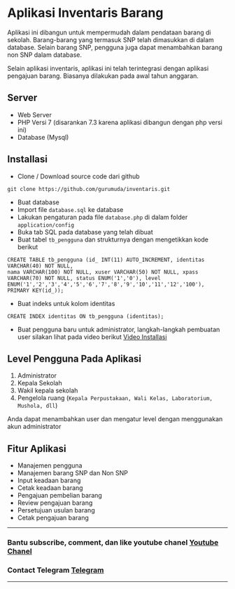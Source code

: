 # Aplikasi Inventaris Barang

Aplikasi ini dibangun untuk mempermudah dalam pendataan barang di sekolah. Barang-barang yang termasuk SNP telah dimasukkan di dalam database. Selain barang SNP, pengguna juga dapat menambahkan barang non SNP dalam database.

Selain aplikasi inventaris, aplikasi ini telah terintegrasi dengan aplikasi pengajuan barang. Biasanya dilakukan pada awal tahun anggaran.

## Server

- Web Server
- PHP Versi 7 (disarankan 7.3 karena aplikasi dibangun dengan php versi ini)
- Database (Mysql)

## Installasi

- Clone / Download source code dari github

```base
git clone https://github.com/gurumuda/inventaris.git
```

- Buat database
- Import file `database.sql` ke database
- Lakukan pengaturan pada file `database.php` di dalam folder `application/config`
- Buka tab SQL pada database yang telah dibuat
- Buat tabel `tb_pengguna` dan strukturnya dengan mengetikkan kode berikut

```base
CREATE TABLE tb_pengguna (id_ INT(11) AUTO_INCREMENT, identitas VARCHAR(40) NOT NULL,
nama VARCHAR(100) NOT NULL, xuser VARCHAR(50) NOT NULL, xpass VARCHAR(70) NOT NULL, status ENUM('1','0'), level ENUM('1','2','3','4','5','6','7','8','9','10','11','12','100'), PRIMARY KEY(id_));
```

- Buat indeks untuk kolom identitas

```base
CREATE INDEX identitas ON tb_pengguna (identitas);
```

- Buat pengguna baru untuk administrator, langkah-langkah pembuatan user silakan lihat pada video berikut [Video Installasi](https://youtube.com)

## Level Pengguna Pada Aplikasi

1. Administrator
2. Kepala Sekolah
3. Wakil kepala sekolah
4. Pengelola ruang (`Kepala Perpustakaan, Wali Kelas, Laboratorium, Mushola, dll`)

Anda dapat menambahkan user dan mengatur level dengan menggunakan akun administrator

## Fitur Aplikasi

- Manajemen pengguna
- Manajemen barang SNP dan Non SNP
- Input keadaan barang
- Cetak keadaan barang
- Pengajuan pembelian barang
- Review pengajuan barang
- Persetujuan usulan barang
- Cetak pengajuan barang

---

### Bantu subscribe, comment, dan like youtube chanel [Youtube Chanel](https://youtube.com/@gurumuda1987)

### Contact Telegram [Telegram](https://t.me/yuwandianto)

---
